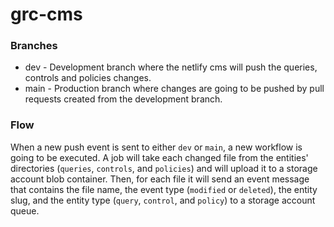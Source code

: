# grc-cms

### Branches
- dev - Development branch where the netlify cms will push the queries, controls and policies changes.
- main - Production branch where changes are going to be pushed by pull requests created from the development branch.

### Flow
When a new push event is sent to either `dev` or `main`, a new workflow is going to be executed. A job will take each 
changed file from the entities' directories (`queries`, `controls`, and `policies`) and will upload it to a storage account blob container. 
Then, for each file it will send an event message that contains the file name, the event type (`modified` or `deleted`), 
the entity slug, and the entity type (`query`, `control`, and `policy`) to a storage account queue.
